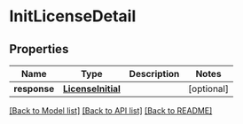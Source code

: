 # InitLicenseDetail

## Properties
Name | Type | Description | Notes
------------ | ------------- | ------------- | -------------
**response** | [**LicenseInitial**](LicenseInitial.md) |  | [optional] 

[[Back to Model list]](../README.md#documentation-for-models) [[Back to API list]](../README.md#documentation-for-api-endpoints) [[Back to README]](../README.md)


